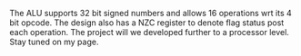 The ALU supports 32 bit signed numbers and allows 16 operations wrt its 4 bit opcode. The design also has a NZC register to denote flag status post each operation. The project will we developed further to a processor level. Stay tuned on my page.
